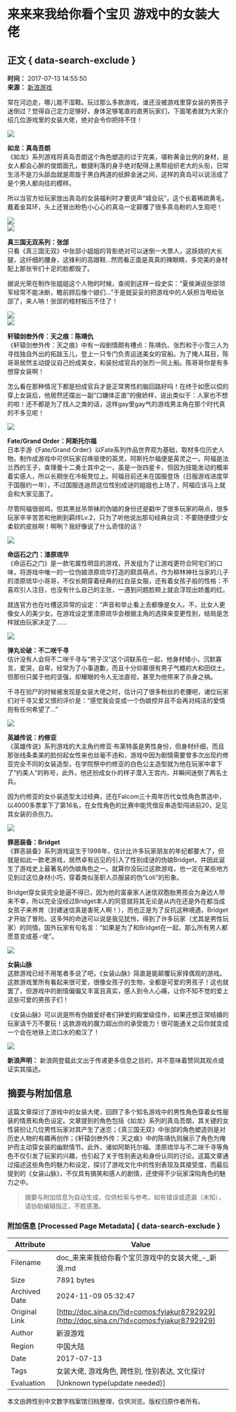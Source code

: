 # 来来来我给你看个宝贝 游戏中的女装大佬

## 正文 { data-search-exclude }


**时间：** 2017-07-13 14:55:50  
**来源：** [新浪游戏](http://games.sina.com.cn/) 

常在河边走，哪儿能不湿鞋。玩过那么多款游戏，谁还没被游戏里穿女装的男孩子迷倒过？觉得自己定力足够好，身体足够笔直的直男玩家们，下面笔者就为大家介绍几位游戏里的女装大佬，绝对会令你把持不住！

![](http://n.sinaimg.cn/games/transform/20170713/UdVf-fyiavtv5046561.jpg)

**如龙：真岛吾朗**  
《如龙》系列游戏将真岛吾朗这个角色塑造的过于完美，堪称黄金比例的身材，是女人都会心醉的俊朗面孔，敏捷利落的身手绝对配得上黑帮组织老大的头衔，日常生活不是刀头舔血就是周旋于黑白两道的纸醉金迷之间，这样的真岛可以说活成了是个男人都向往的模样。

所以当官方给玩家放出真岛的女装福利时才要说声“城会玩”，这个长着稀疏黄毛，戴着金耳环，头上还冒出粉色小心心的真岛一定颠覆了很多真岛粉的人生观吧！

![](http://n.sinaimg.cn/games/transform/20170713/1cnV-fyiavtv5046874.jpg)  
![](http://n.sinaimg.cn/games/transform/20170713/26yG-fyiavtv5047125.jpg)

**真三国无双系列：张郃**  
只看《真三国无双》中张郃小姐姐的背影绝对可以迷倒一大票人，这妖娆的大长腿，这纤细的腰身，这锋利的高跟鞋…然而看正面是真真的辣眼睛，多完美的身材配上那张爷们十足的脸都毁了。

据说光荣在制作张姐姐这个人物的时候，查阅到这样一段史实：“夏侯渊说张郃领军经常不能决断，瞻前顾后像个娘们…”于是就妥妥的把游戏中的人妖担当甩给张郃了，来人呐！张郃的棺材板压不住了！

![](http://n.sinaimg.cn/games/transform/20170713/szWc-fyiavtv5047228.jpg)  
![](http://n.sinaimg.cn/games/transform/20170713/RRrC-fyiavtv5047395.jpg)

**轩辕剑叁外传：天之痕：陈靖仇**  
《轩辕剑叁外传：天之痕》中有一段剧情颇有槽点：陈靖仇、张烈和于小雪三人为寻找独自外出的拓跋玉儿，登上一只专门负责运送美女的官船。为了掩人耳目，陈哥哥居然主动提议自己扮成美女，和装扮成官兵的张烈一同上船。陈哥哥你是有多想穿女装啊！

怎么看在那种情况下都是扮成官兵才是正常男性的脑回路好吗！在终于如愿以偿的穿上女装后，他居然还摆出一副“口嫌体正直”的傲娇样，说出类似于：人家也不想的啦！还不都是为了找人之类的话，这样gay里gay气的游戏男主角在那个时代真的不多见呢！

![](http://n.sinaimg.cn/games/transform/20170713/vQG9-fyiavtv5047669.jpg)

**Fate/Grand Order：阿斯托尔福**  
日本手游《Fate/Grand Order》以Fate系列作品世界观为基础，取材多位历史人物，制作成游戏中可供玩家召唤驱使的英灵，阿斯托尔福便是英灵之一。阿福是法兰西的王子，查理曼十二勇士其中之一，虽是一张四星卡，但因为技能发动的概率着实感人，所以长期坐在冷板凳位上。阿福目前还未在国服登场（日服游戏进度早于国服约一年），不过国服连迪昂这位性别成谜的姐姐也上场了，阿福应该马上就会和大家见面了。

尽管阿福很弱鸡，但其黑丝吊带袜的伪娘的身份还是戳中了很多玩家的萌点，很多玩家辛辛苦苦和他刷到羁绊Lv.2，只为了听他说出那句经典台词：不要随便摸少女柔软的皮肤啊！啊咧？我好像说了什么奇怪的话？

![](http://n.sinaimg.cn/games/transform/20170713/SsWw-fyiavtv5047795.jpg)

**命运石之门：漆原琉华**  
《命运石之门》是一款宅属性明显的游戏，开发组为了让游戏更符合阿宅们的口味，将游戏中唯一的一位伪娘漆原琉华打造的颇具萌点，作为柳林神社当家的儿子的漆原琉华小哥哥，不仅长期穿着经典的红白巫女服，还有着女孩子般的性格：不喜欢引人注目，也没有什么自己的主张，一遇到问题脸颊上就会浮现出娇羞的红。

就连官方也在吐槽这异常的设定：“声音和举止看上去都像是女人。不，比女人更像女人的美少女。在游戏设定里漆原琉华会根据主角的选择来变更性别，结局是怎样就由玩家决定了……

![](http://n.sinaimg.cn/games/transform/20170713/jiCH-fyiavtv5047947.jpg)

**弹丸论破：不二咲千寻**  
估计没有人会将不二咲千寻与“男子汉”这个词联系在一起，他身材矮小，沉默寡言，爱哭，自卑，经常为了小事道歉，而且十分仰慕很有男子气概的大和田纹土。但那份只属于他的坚强，却耀眼的令人无法直视，甚至为他带来了杀身之祸。

千寻在验尸的时候被发现是女装大佬之时，估计闪了很多粉丝的老腰吧，诸位玩家们对千寻又爱又恨的评价是：“感觉我会变成一个伪娘控并且不会再对纯洁的爱情抱有任何希望了…”

![](http://n.sinaimg.cn/games/transform/20170713/Dpr1-fyiavtv5048022.jpg)

**英雄传说：约修亚**  
《英雄传说》系列游戏的大主角约修亚·布莱特虽是男性身份，但身材纤细，而且那张线条柔美的脸扮起女性来也丝毫不违和，游戏中因为剧情需要曾多次出现约修亚完全不同的女装造型，在学院祭中约修亚的白色公主造型就为他在玩家中拿下了“约美人”的称号，此外，他还扮成女仆的样子潜入王宫内，并瞬间迷倒了两名士兵。

因为约修亚的女仆装造型太过经典，还在Falcom三十周年历代女性角色票选中，以4000多票拿下了第16名，在女性角色的比赛中能凭借反串造型闯进前20，足见其女装的杀伤力。

![](http://n.sinaimg.cn/games/transform/20170713/Cn-3-fyiavtv5048188.jpg)

**罪恶装备：Bridget**  
《罪恶装备》系列游戏诞生于1998年，估计比许多玩家朋友的年纪都要大了，但就是如此一款老游戏，居然卓有远见的引入了性别成谜的伪娘Bridget，并因此诞生了游戏史上最著名的伪娘角色之一。就算你没玩过这款游戏，也一定在某些地方见到过这位身材小巧，穿着类似圣职人员服装的伪“Loli”的形象。

Bridget穿女装完全是逼不得已，因为他的富豪家人迷信双胞胎男孩会为身边人带来不幸，所以完全没经过Bridget本人的同意就将其无论是从内在还是外在都当成女孩子来养育（封建迷信真是害死人啊！），而也正是为了反抗这种境遇，Bridget才开始了冒险。这多舛的命途可以说是我见犹怜，得到了许多玩家（尤其是男性玩家）的同情。国外玩家有句名言：“如果是为了和Bridget在一起，那么所有男人都愿意变成基♂佬”。

![](http://n.sinaimg.cn/games/transform/20170713/e1Hm-fyiavtv5048394.jpg)

**女装山脉**  
这款游戏已经不用笔者多说了吧，《女装山脉》简直是能颠覆玩家择偶观的游戏。这款游戏里所有看起来很可爱，很像女孩子的生物，全都是可爱的男孩子！这也就罢了，但游戏中的剧情偏偏又丰富且真实，感人到令人心痛，让你不知不觉的爱上这些可爱的男孩子们！

《女装山脉》可以说是所有伪娘爱好者们钟爱的殿堂级佳作，如果还想正常结婚的玩家请千万不要玩！这款游戏的魔力超出你的承受能力！很可能通关之后你就变成一个会在地铁上流口水的痴汉了！

![](http://n.sinaimg.cn/games/transform/20170713/fnWV-fyiavtv5048575.jpg)

**新浪声明：** 新浪网登载此文出于传递更多信息之目的，并不意味着赞同其观点或证实其描述。

## 摘要与附加信息

<!-- tcd_abstract -->
这篇文章探讨了游戏中的女装大佬，回顾了多个知名游戏中的男性角色穿着女性服装的情景和角色设定。文章提到的角色包括《如龙》系列的真岛吾朗，其关键的女性装扮让几位男性玩家对其产生了迷恋；《真三国无双》中张郃的角色塑造则是对历史人物的有趣再创作；《轩辕剑叁外传：天之痕》中的陈靖仇则展示了角色为掩护而主动穿女装的幽默情节。此外，诸如阿斯托尔福、漆原琉华与不二咲千寻等角色不仅引发了玩家的兴趣，也引起了关于性别表达和身份认同的讨论。这篇文章通过描述这些角色的魅力和设定，探讨了游戏文化中的性别表现及其接受度，而最后提到的《女装山脉》，不仅具有搞笑和感人的剧情，还使得不少玩家深陷角色的魅力之中。
<!-- tcd_abstract_end -->

> 摘要与附加信息为自动生成，仅供检索与参考。如有错误或遗漏（未知），请协助编辑指正，不胜感激。

### 附加信息 [Processed Page Metadata] { data-search-exclude }

| Attribute       | Value                                  |
|-----------------|----------------------------------------|
| Filename        | doc_来来来我给你看个宝贝游戏中的女装大佬_-_新浪.md                             |
| Size            | 7891 bytes                           |
| Archived Date   | 2024-11-09 05:32:47                             |
| Original Link   | [http://doc.sina.cn/?id=comos:fyiakur8792929](http://doc.sina.cn/?id=comos:fyiakur8792929)                       |
| Author          | 新浪游戏                               |
| Region          | 中国大陆                               |
| Date            | 2017-07-13                                 |
| Tags            | 女装大佬, 游戏角色, 跨性别, 性别表达, 文化探讨                                 |
| Evaluation            | [Unknown type(update needed)]                                 |
<!-- tcd_table_end -->

本文由跨性别中文数字档案馆归档整理，仅供浏览。版权归原作者所有。
